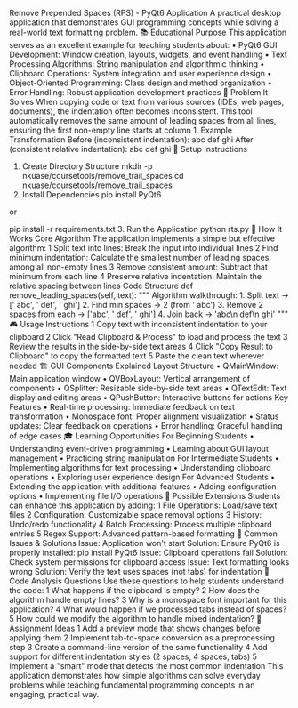 Remove Prepended Spaces (RPS) - PyQt6 Application
A practical desktop application that demonstrates GUI programming concepts while solving a real-world text formatting problem.
📚 Educational Purpose
This application serves as an excellent example for teaching students about:
	•	PyQt6 GUI Development: Window creation, layouts, widgets, and event handling
	•	Text Processing Algorithms: String manipulation and algorithmic thinking
	•	Clipboard Operations: System integration and user experience design
	•	Object-Oriented Programming: Class design and method organization
	•	Error Handling: Robust application development practices
🎯 Problem It Solves
When copying code or text from various sources (IDEs, web pages, documents), the indentation often becomes inconsistent. This tool automatically removes the same amount of leading spaces from all lines, ensuring the first non-empty line starts at column 1.
Example Transformation
Before (inconsistent indentation):
  abc
    def
      ghi
After (consistent relative indentation):
abc
  def
    ghi
🚀 Setup Instructions
1. Create Directory Structure
mkdir -p nkuase/coursetools/remove_trail_spaces
cd nkuase/coursetools/remove_trail_spaces
2. Install Dependencies
pip install PyQt6

or

pip install -r requirements.txt
3. Run the Application
python rts.py
🔧 How It Works
Core Algorithm
The application implements a simple but effective algorithm:
	1	Split text into lines: Break the input into individual lines
	2	Find minimum indentation: Calculate the smallest number of leading spaces among all non-empty lines
	3	Remove consistent amount: Subtract that minimum from each line
	4	Preserve relative indentation: Maintain the relative spacing between lines
Code Structure
def remove_leading_spaces(self, text):
    """
    Algorithm walkthrough:
    1. Split text → ['  abc', '    def', '      ghi']
    2. Find min spaces → 2 (from '  abc')
    3. Remove 2 spaces from each → ['abc', '  def', '    ghi']
    4. Join back → 'abc\n  def\n    ghi'
    """
🎮 Usage Instructions
	1	Copy text with inconsistent indentation to your clipboard
	2	Click "Read Clipboard & Process" to load and process the text
	3	Review the results in the side-by-side text areas
	4	Click "Copy Result to Clipboard" to copy the formatted text
	5	Paste the clean text wherever needed
🏗️ GUI Components Explained
Layout Structure
	•	QMainWindow: Main application window
	•	QVBoxLayout: Vertical arrangement of components
	•	QSplitter: Resizable side-by-side text areas
	•	QTextEdit: Text display and editing areas
	•	QPushButton: Interactive buttons for actions
Key Features
	•	Real-time processing: Immediate feedback on text transformation
	•	Monospace font: Proper alignment visualization
	•	Status updates: Clear feedback on operations
	•	Error handling: Graceful handling of edge cases
🎓 Learning Opportunities
For Beginning Students
	•	Understanding event-driven programming
	•	Learning about GUI layout management
	•	Practicing string manipulation
For Intermediate Students
	•	Implementing algorithms for text processing
	•	Understanding clipboard operations
	•	Exploring user experience design
For Advanced Students
	•	Extending the application with additional features
	•	Adding configuration options
	•	Implementing file I/O operations
🔧 Possible Extensions
Students can enhance this application by adding:
	1	File Operations: Load/save text files
	2	Configuration: Customizable space removal options
	3	History: Undo/redo functionality
	4	Batch Processing: Process multiple clipboard entries
	5	Regex Support: Advanced pattern-based formatting
🐛 Common Issues & Solutions
Issue: Application won't start
Solution: Ensure PyQt6 is properly installed: pip install PyQt6
Issue: Clipboard operations fail
Solution: Check system permissions for clipboard access
Issue: Text formatting looks wrong
Solution: Verify the text uses spaces (not tabs) for indentation
📝 Code Analysis Questions
Use these questions to help students understand the code:
	1	What happens if the clipboard is empty?
	2	How does the algorithm handle empty lines?
	3	Why is a monospace font important for this application?
	4	What would happen if we processed tabs instead of spaces?
	5	How could we modify the algorithm to handle mixed indentation?
🎯 Assignment Ideas
	1	Add a preview mode that shows changes before applying them
	2	Implement tab-to-space conversion as a preprocessing step
	3	Create a command-line version of the same functionality
	4	Add support for different indentation styles (2 spaces, 4 spaces, tabs)
	5	Implement a "smart" mode that detects the most common indentation
This application demonstrates how simple algorithms can solve everyday problems while teaching fundamental programming concepts in an engaging, practical way.
